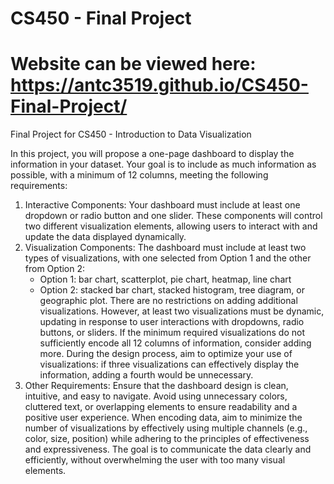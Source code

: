 # CS450 - Final Project
# Website can be viewed here: https://antc3519.github.io/CS450-Final-Project/

Final Project for CS450 - Introduction to Data Visualization

In this project, you will propose a one-page dashboard to display the information in your dataset. Your goal is to include as much information as possible, with a minimum of 12 columns, meeting the following requirements:
1. Interactive Components: Your dashboard must include at least one dropdown or radio button and one slider. These components will control two different visualization elements, allowing users to interact with and update the data displayed dynamically.
2. Visualization Components: The dashboard must include at least two types of visualizations, with one selected from Option 1 and the other from Option 2:
   * Option 1: bar chart, scatterplot, pie chart, heatmap, line chart 
   * Option 2: stacked bar chart, stacked histogram, tree diagram, or geographic plot. 
There are no restrictions on adding additional visualizations. However, at least two visualizations must be dynamic, updating in response to user interactions with dropdowns, radio buttons, or sliders. If the minimum required visualizations do not sufficiently encode all 12 columns of information, consider adding more. During the design process, aim to optimize your use of visualizations: if three visualizations can effectively display the information, adding a fourth would be unnecessary.
3. Other Requirements: Ensure that the dashboard design is clean, intuitive, and easy to navigate. Avoid using unnecessary colors, cluttered text, or overlapping elements to ensure readability and a positive user experience. When encoding data, aim to minimize the number of visualizations by effectively using multiple channels (e.g., color, size, position) while adhering to the principles of effectiveness and expressiveness. The goal is to communicate the data clearly and efficiently, without overwhelming the user with too many visual elements.
